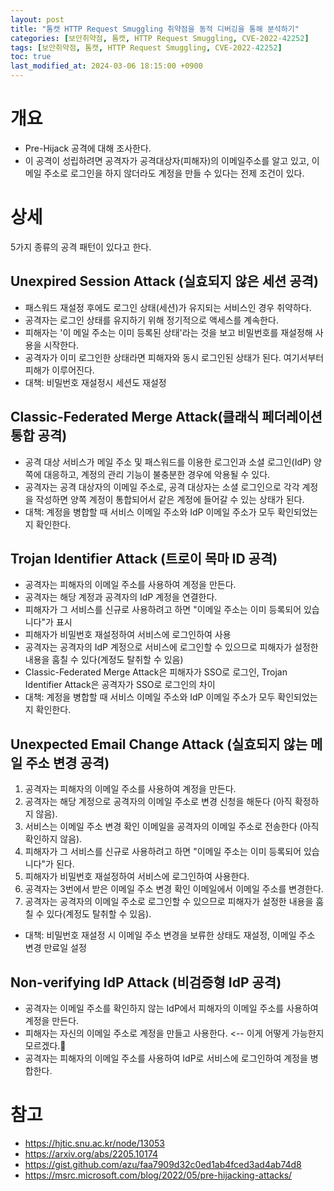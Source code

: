 ```yaml
---
layout: post
title: "톰캣 HTTP Request Smuggling 취약점을 동적 디버깅을 통해 분석하기"
categories: [보안취약점, 톰캣, HTTP Request Smuggling, CVE-2022-42252]
tags: [보안취약점, 톰캣, HTTP Request Smuggling, CVE-2022-42252]
toc: true
last_modified_at: 2024-03-06 18:15:00 +0900
---
```


# 개요
- Pre-Hijack 공격에 대해 조사한다. 
- 이 공격이 성립하려면 공격자가 공격대상자(피해자)의 이메일주소를 알고 있고, 이 메일 주소로 로그인을 하지 않더라도 계정을 만들 수 있다는 전제 조건이 있다. 

# 상세
5가지 종류의 공격 패턴이 있다고 한다.

## Unexpired Session Attack (실효되지 않은 세션 공격)
- 패스워드 재설정 후에도 로그인 상태(세션)가 유지되는 서비스인 경우 취약하다. 
- 공격자는 로그인 상태를 유지하기 위해 정기적으로 액세스를 계속한다. 
- 피해자는 '이 메일 주소는 이미 등록된 상태'라는 것을 보고 비밀번호를 재설정해 사용을 시작한다. 
- 공격자가 이미 로그인한 상태라면 피해자와 동시 로그인된 상태가 된다. 여기서부터 피해가 이루어진다. 
- 대책: 비밀번호 재설정시 세션도 재설정

## Classic-Federated Merge Attack(클래식 페더레이션 통합 공격)
- 공격 대상 서비스가 메일 주소 및 패스워드를 이용한 로그인과 소셜 로그인(IdP) 양쪽에 대응하고, 계정의 관리 기능이 불충분한 경우에 악용될 수 있다.
- 공격자는 공격 대상자의 이메일 주소로, 공격 대상자는 소셜 로그인으로 각각 계정을 작성하면 양쪽 계정이 통합되어서 같은 계정에 들어갈 수 있는 상태가 된다. 
- 대책: 계정을 병합할 때 서비스 이메일 주소와 IdP 이메일 주소가 모두 확인되었는지 확인한다. 

## Trojan Identifier Attack (트로이 목마 ID 공격)
- 공격자는 피해자의 이메일 주소를 사용하여 계정을 만든다. 
- 공격자는 해당 계정과 공격자의 IdP 계정을 연결한다. 
- 피해자가 그 서비스를 신규로 사용하려고 하면 "이메일 주소는 이미 등록되어 있습니다"가 표시
- 피해자가 비밀번호 재설정하여 서비스에 로그인하여 사용
- 공격자는 공격자의 IdP 계정으로 서비스에 로그인할 수 있으므로 피해자가 설정한 내용을 훔칠 수 있다(계정도 탈취할 수 있음)
- Classic-Federated Merge Attack은 피해자가 SSO로 로그인, Trojan Identifier Attack은 공격자가 SSO로 로그인의 차이
- 대책: 계정을 병합할 때 서비스 이메일 주소와 IdP 이메일 주소가 모두 확인되었는지 확인한다. 

## Unexpected Email Change Attack (실효되지 않는 메일 주소 변경 공격)
1. 공격자는 피해자의 이메일 주소를 사용하여 계정을 만든다. 
2. 공격자는 해당 계정으로 공격자의 이메일 주소로 변경 신청을 해둔다 (아직 확정하지 않음).
3. 서비스는 이메일 주소 변경 확인 이메일을 공격자의 이메일 주소로 전송한다 (아직 확인하지 않음).
4. 피해자가 그 서비스를 신규로 사용하려고 하면 "이메일 주소는 이미 등록되어 있습니다"가 된다.
5. 피해자가 비밀번호 재설정하여 서비스에 로그인하여 사용한다. 
6. 공격자는 3번에서 받은 이메일 주소 변경 확인 이메일에서 이메일 주소를 변경한다. 
7. 공격자는 공격자의 이메일 주소로 로그인할 수 있으므로 피해자가 설정한 내용을 훔칠 수 있다(계정도 탈취할 수 있음).
- 대책: 비밀번호 재설정 시 이메일 주소 변경을 보류한 상태도 재설정, 이메일 주소 변경 만료일 설정

## Non-verifying IdP Attack (비검증형 IdP 공격)
- 공격자는 이메일 주소를 확인하지 않는 IdP에서 피해자의 이메일 주소를 사용하여 계정을 만든다. 
- 피해자는 자신의 이메일 주소로 계정을 만들고 사용한다. <-- 이게 어떻게 가능한지 모르겠다.🤨
- 공격자는 피해자의 이메일 주소를 사용하여 IdP로 서비스에 로그인하여 계정을 병합한다. 

# 참고
- https://hjtic.snu.ac.kr/node/13053
- https://arxiv.org/abs/2205.10174
- https://gist.github.com/azu/faa7909d32c0ed1ab4fced3ad4ab74d8
- https://msrc.microsoft.com/blog/2022/05/pre-hijacking-attacks/